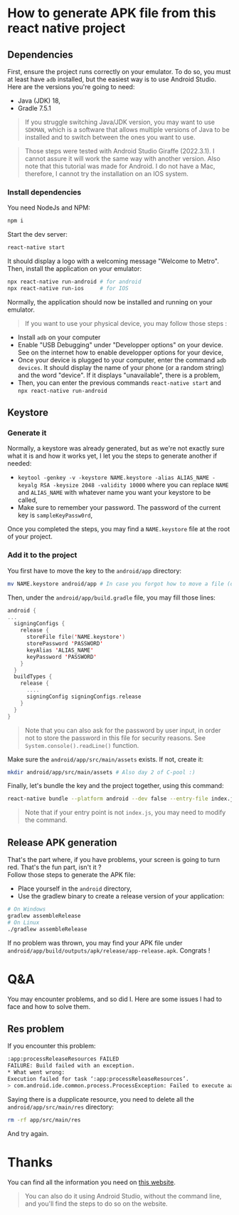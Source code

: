 # How to generate APK file from this react native project

## Dependencies

First, ensure the project runs correctly on your emulator. To do so, you must at least have `adb` installed, but the easiest way is to use Android Studio. Here are the versions you're going to need:
- Java (JDK) 18,  
- Gradle 7.5.1  
  
> If you struggle switching Java/JDK version, you may want to use `SDKMAN`, which is a software that allows multiple versions of Java to be installed and to switch between the ones you want to use.
  
> Those steps were tested with Android Studio Giraffe (2022.3.1). I cannot assure it will work the same way with another version.
Also note that this tutorial was made for Android. I do not have a Mac, therefore, I cannot try the installation on an IOS system.

### Install dependencies

You need NodeJs and NPM: 
```bash
npm i
```
Start the dev server:
```bash
react-native start
```
It should display a logo with a welcoming message "Welcome to Metro".
Then, install the application on your emulator:
```bash
npx react-native run-android # for android
npx react-native run-ios     # for IOS
```

Normally, the application should now be installed and running on your emulator.

> If you want to use your physical device, you may follow those steps :

- Install `adb` on your computer  
- Enable "USB Debugging" under "Developper options" on your device. See on the internet how to enable developper options for your device,  
- Once your device is plugged to your computer, enter the command `adb devices`. It should display the name of your phone (or a random string) and the word "device". If it displays "unavailable", there is a problem,  
- Then, you can enter the previous commands `react-native start` and `npx react-native run-android`  

## Keystore

### Generate it

Normally, a keystore was already generated, but as we're not exactly sure what it is and how it works yet, I let you the steps to generate another if needed:  

- `keytool -genkey -v -keystore NAME.keystore -alias ALIAS_NAME -keyalg RSA -keysize 2048 -validity 10000` where you can replace `NAME` and `ALIAS_NAME` with whatever name you want your keystore to be called,  
- Make sure to remember your password. The password of the current key is `sampleKeyPassw0rd`,  

Once you completed the steps, you may find a `NAME.keystore` file at the root of your project.

### Add it to the project

You first have to move the key to the `android/app` directory:  
```bash
mv NAME.keystore android/app # In case you forgot how to move a file (day 2 of C-pool)
```
Then, under the `android/app/build.gradle` file, you may fill those lines:
```kotlin
android {
...
  signingConfigs {
    release {
      storeFile file('NAME.keystore')
      storePassword 'PASSWORD'
      keyAlias 'ALIAS_NAME'
      keyPassword 'PASSWORD'
    }
  }
  buildTypes {
    release {
      ....
      signingConfig signingConfigs.release
    }
  }
}
```

> Note that you can also ask for the password by user input, in order not to store the password in this file for security reasons. See `System.console().readLine()` function.

Make sure the `android/app/src/main/assets` exists. If not, create it:
```bash
mkdir android/app/src/main/assets # Also day 2 of C-pool :)
```

Finally, let's bundle the key and the project together, using this command:  
```bash
react-native bundle --platform android --dev false --entry-file index.js --bundle-output android/app/src/main/assets/index.android.bundle --assets-dest android/app/src/main/res/
```

> Note that if your entry point is not `index.js`, you may need to modify the command.

## Release APK generation

That's the part where, if you have problems, your screen is going to turn red. That's the fun part, isn't it ?  
Follow those steps to generate the APK file:  
  
- Place yourself in the `android` directory,  
- Use the gradlew binary to create a release version of your application:
```bash
# On Windows
gradlew assembleRelease
# On Linux
./gradlew assembleRelease
```

If no problem was thrown, you may find your APK file under `android/app/build/outputs/apk/release/app-release.apk`. Congrats !

# Q&A

You may encounter problems, and so did I. Here are some issues I had to face and how to solve them.

## Res problem

If you encounter this problem:
```bash
:app:processReleaseResources FAILED
FAILURE: Build failed with an exception.
* What went wrong:
Execution failed for task ‘:app:processReleaseResources’.
> com.android.ide.common.process.ProcessException: Failed to execute aapt
```
Saying there is a dupplicate resource, you need to delete all the `android/app/src/main/res` directory:
```bash 
rm -rf app/src/main/res
```
And try again.

# Thanks
You can find all the information you need on [this website](https://instamobile.io/android-development/generate-react-native-release-build-android/).

> You can also do it using Android Studio, without the command line, and you'll find the steps to do so on the website.
